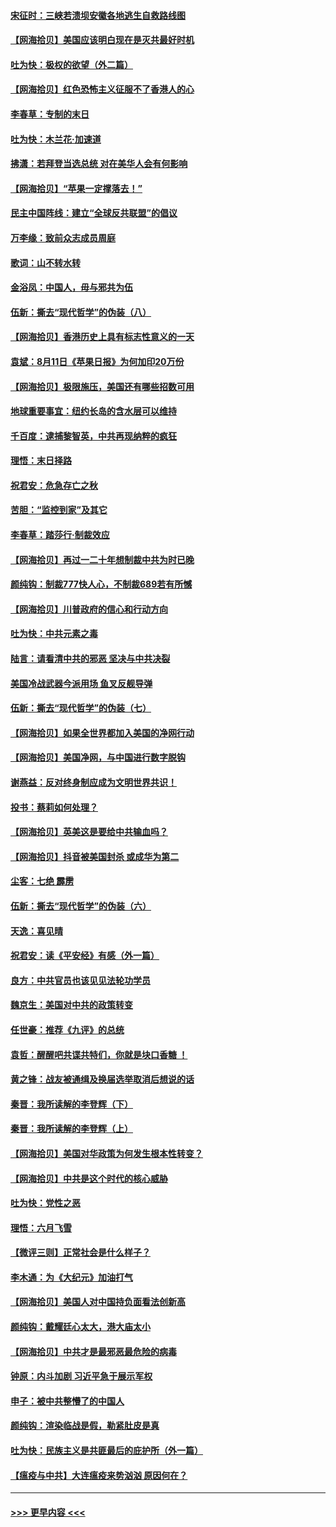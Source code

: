 #### [宋征时：三峡若溃坝安徽各地逃生自救路线图](../pages/nsc993/n12332450.md?t=08160151) 
#### [【网海拾贝】美国应该明白现在是灭共最好时机](../pages/nsc993/n12332313.md?t=08160151) 
#### [吐为快：极权的欲望（外二篇）](../pages/nsc993/n12332089.md?t=08160151) 
#### [【网海拾贝】红色恐怖主义征服不了香港人的心](../pages/nsc993/n12329296.md?t=08160151) 
#### [李春草：专制的末日](../pages/nsc993/n12329079.md?t=08160151) 
#### [吐为快：木兰花‧加速道](../pages/nsc993/n12327366.md?t=08160151) 
#### [拂潇：若拜登当选总统 对在美华人会有何影响](../pages/nsc993/n12295996.md?t=08160151) 
#### [【网海拾贝】“苹果一定撑落去！”](../pages/nsc993/n12326784.md?t=08160151) 
#### [民主中国阵线：建立“全球反共联盟”的倡议](../pages/nsc993/n12324177.md?t=08160151) 
#### [万李缘：致前众志成员周庭](../pages/nsc993/n12324635.md?t=08160151) 
#### [歌词：山不转水转](../pages/nsc993/n12324599.md?t=08160151) 
#### [金浴凤：中国人，毋与邪共为伍](../pages/nsc993/n12324257.md?t=08160151) 
#### [伍新：撕去“现代哲学”的伪装（八）](../pages/nsc993/n12324188.md?t=08160151) 
#### [【网海拾贝】香港历史上具有标志性意义的一天](../pages/nsc993/n12324021.md?t=08160151) 
#### [袁斌：8月11日《苹果日报》为何加印20万份](../pages/nsc993/n12323955.md?t=08160151) 
#### [【网海拾贝】极限施压，美国还有哪些招数可用](../pages/nsc993/n12322512.md?t=08160151) 
#### [地球重要事宜：纽约长岛的含水层可以维持](../pages/nsc993/n12321844.md?t=08160151) 
#### [千百度：逮捕黎智英，中共再现纳粹的疯狂](../pages/nsc993/n12321777.md?t=08160151) 
#### [理悟：末日择路](../pages/nsc993/n12320812.md?t=08160151) 
#### [祝君安：危急存亡之秋](../pages/nsc993/n12320795.md?t=08160151) 
#### [苦胆：“监控到家”及其它](../pages/nsc993/n12320751.md?t=08160151) 
#### [李春草：踏莎行·制裁效应](../pages/nsc993/n12318290.md?t=08160151) 
#### [【网海拾贝】再过一二十年想制裁中共为时已晚](../pages/nsc993/n12318195.md?t=08160151) 
#### [颜纯钩：制裁777快人心，不制裁689若有所憾](../pages/nsc993/n12316912.md?t=08160151) 
#### [【网海拾贝】川普政府的信心和行动方向](../pages/nsc993/n12316673.md?t=08160151) 
#### [吐为快：中共元素之毒](../pages/nsc993/n12316547.md?t=08160151) 
#### [陆言：请看清中共的邪恶 坚决与中共决裂](../pages/nsc993/n12315784.md?t=08160151) 
#### [美国冷战武器今派用场 鱼叉反舰导弹](../pages/nsc993/n12316258.md?t=08160151) 
#### [伍新：撕去“现代哲学”的伪装（七）](../pages/nsc993/n12315846.md?t=08160151) 
#### [【网海拾贝】如果全世界都加入美国的净网行动](../pages/nsc993/n12315588.md?t=08160151) 
#### [【网海拾贝】美国净网，与中国进行数字脱钩](../pages/nsc993/n12312813.md?t=08160151) 
#### [谢燕益：反对终身制应成为文明世界共识！](../pages/nsc993/n12310465.md?t=08160151) 
#### [投书：蔡莉如何处理？](../pages/nsc993/n12310224.md?t=08160151) 
#### [【网海拾贝】英美这是要给中共输血吗？](../pages/nsc993/n12307646.md?t=08160151) 
#### [【网海拾贝】抖音被美国封杀 或成华为第二](../pages/nsc993/n12305277.md?t=08160151) 
#### [尘客：七绝 霹雳](../pages/nsc993/n12304053.md?t=08160151) 
#### [伍新：撕去“现代哲学”的伪装（六）](../pages/nsc993/n12303243.md?t=08160151) 
#### [天逸：喜见晴](../pages/nsc993/n12303226.md?t=08160151) 
#### [祝君安：读《平安经》有感（外一篇）](../pages/nsc993/n12303170.md?t=08160151) 
#### [良方：中共官员也该见见法轮功学员](../pages/nsc993/n12302985.md?t=08160151) 
#### [魏京生：美国对中共的政策转变](../pages/nsc993/n12302929.md?t=08160151) 
#### [任世豪：推荐《九评》的总统](../pages/nsc993/n12302838.md?t=08160151) 
#### [袁哲：醒醒吧共谍共特们，你就是块口香糖 ！](../pages/nsc993/n12302678.md?t=08160151) 
#### [黄之锋：战友被通缉及换届选举取消后想说的话](../pages/nsc993/n12302681.md?t=08160151) 
#### [秦晋：我所读解的李登辉（下）](../pages/nsc993/n12302171.md?t=08160151) 
#### [秦晋：我所读解的李登辉（上）](../pages/nsc993/n12301979.md?t=08160151) 
#### [【网海拾贝】美国对华政策为何发生根本性转变？](../pages/nsc993/n12302091.md?t=08160151) 
#### [【网海拾贝】中共是这个时代的核心威胁](../pages/nsc993/n12300541.md?t=08160151) 
#### [吐为快：党性之恶](../pages/nsc993/n12300263.md?t=08160151) 
#### [理悟：六月飞雪](../pages/nsc993/n12300243.md?t=08160151) 
#### [【微评三则】正常社会是什么样子？](../pages/nsc993/n12300228.md?t=08160151) 
#### [李木通：为《大纪元》加油打气](../pages/nsc993/n12280363.md?t=08160151) 
#### [【网海拾贝】美国人对中国持负面看法创新高](../pages/nsc993/n12298720.md?t=08160151) 
#### [颜纯钩：戴耀廷心太大，港大庙太小](../pages/nsc993/n12297682.md?t=08160151) 
#### [【网海拾贝】中共才是最邪恶最危险的病毒](../pages/nsc993/n12296470.md?t=08160151) 
#### [钟原：内斗加剧 习近平急于展示军权](../pages/nsc993/n12292544.md?t=08160151) 
#### [申子：被中共整懵了的中国人](../pages/nsc993/n12291389.md?t=08160151) 
#### [颜纯钩：渲染临战是假，勒紧肚皮是真](../pages/nsc993/n12290945.md?t=08160151) 
#### [吐为快：民族主义是共匪最后的庇护所（外一篇）](../pages/nsc993/n12290887.md?t=08160151) 
#### [【瘟疫与中共】大连瘟疫来势汹汹 原因何在？](../pages/nsc993/n12287474.md?t=08160151) 

----
#### [ >>> 更早内容 <<< ](../indexes/nsc993-earlier.md)
